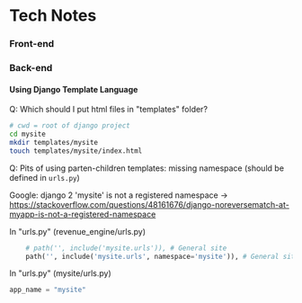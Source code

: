 # Tech Notes

### Front-end



### Back-end

#### Using Django Template Language

Q: Which should I put html files in "templates" folder?

```bash
# cwd = root of django project
cd mysite
mkdir templates/mysite
touch templates/mysite/index.html
```



Q: Pits of using parten-children templates: missing namespace (should be defined in `urls.py`)

Google: django 2 'mysite' is not a registered namespace -> https://stackoverflow.com/questions/48161676/django-noreversematch-at-myapp-is-not-a-registered-namespace

In "urls.py" (revenue_engine/urls.py)

```python
    # path('', include('mysite.urls')), # General site
    path('', include('mysite.urls', namespace='mysite')), # General site
```

In "urls.py" (mysite/urls.py)

```python
app_name = "mysite"
```

